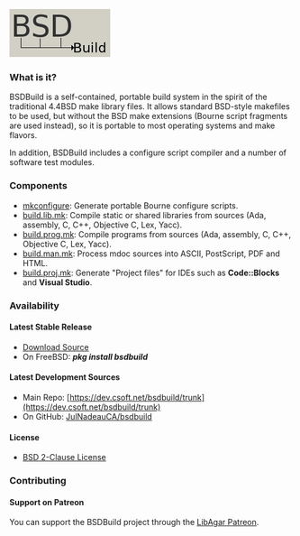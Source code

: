 ![BSDBuild](mk/bsdbuild-logo.png)

### What is it?

BSDBuild is a self-contained, portable build system in the spirit of the traditional 4.4BSD make library files. It allows standard BSD-style makefiles to be used, but without the BSD make extensions (Bourne script fragments are used instead), so it is portable to most operating systems and make flavors.

In addition, BSDBuild includes a configure script compiler and a number of software test modules.

### Components

* [mkconfigure](https://bsdbuild.hypertriton.com/mdoc.cgi?man=mkconfigure.1): Generate portable Bourne configure scripts.
* [build.lib.mk](https://bsdbuild.hypertriton.com/mdoc.cgi?man=build.lib.mk.5): Compile static or shared libraries from sources (Ada, assembly, C, C++, Objective C, Lex, Yacc).
* [build.prog.mk](https://bsdbuild.hypertriton.com/mdoc.cgi?man=build.prog.mk.5): Compile programs from sources (Ada, assembly, C, C++, Objective C, Lex, Yacc).
* [build.man.mk](https://bsdbuild.hypertriton.com/mdoc.cgi?man=build.man.mk.5): Process mdoc sources into ASCII, PostScript, PDF and HTML.
* [build.proj.mk](https://bsdbuild.hypertriton.com/mdoc.cgi?man=build.proj.mk.5): Generate "Project files" for IDEs such as **Code::Blocks** and **Visual Studio**.

### Availability

#### Latest Stable Release

* [Download Source](https://bsdbuild.hypertriton.com/download.html)
* On FreeBSD: ***pkg install bsdbuild***

#### Latest Development Sources

* Main Repo: [https://dev.csoft.net/bsdbuild/trunk](https://dev.csoft.net/bsdbuild/trunk)
* On GitHub: [JulNadeauCA/bsdbuild](https://github.com/JulNadeauCA/bsdbuild)

#### License

* [BSD 2-Clause License](https://bsdbuild.hypertriton.com/license.html)

### Contributing

#### Support on Patreon

You can support the BSDBuild project through the [LibAgar Patreon](https://patreon.com/libagar).

